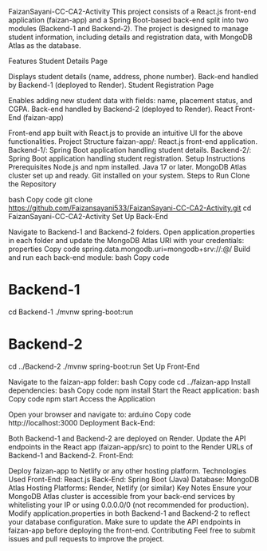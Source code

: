 FaizanSayani-CC-CA2-Activity
This project consists of a React.js front-end application (faizan-app) and a Spring Boot-based back-end split into two modules (Backend-1 and Backend-2). The project is designed to manage student information, including details and registration data, with MongoDB Atlas as the database.

Features
Student Details Page

Displays student details (name, address, phone number).
Back-end handled by Backend-1 (deployed to Render).
Student Registration Page

Enables adding new student data with fields: name, placement status, and CGPA.
Back-end handled by Backend-2 (deployed to Render).
React Front-End (faizan-app)

Front-end app built with React.js to provide an intuitive UI for the above functionalities.
Project Structure
faizan-app/: React.js front-end application.
Backend-1/: Spring Boot application handling student details.
Backend-2/: Spring Boot application handling student registration.
Setup Instructions
Prerequisites
Node.js and npm installed.
Java 17 or later.
MongoDB Atlas cluster set up and ready.
Git installed on your system.
Steps to Run
Clone the Repository

bash
Copy code
git clone https://github.com/Faizansayani533/FaizanSayani-CC-CA2-Activity.git
cd FaizanSayani-CC-CA2-Activity
Set Up Back-End

Navigate to Backend-1 and Backend-2 folders.
Open application.properties in each folder and update the MongoDB Atlas URI with your credentials:
properties
Copy code
spring.data.mongodb.uri=mongodb+srv://<username>:<password>@<cluster-url>/<database-name>
Build and run each back-end module:
bash
Copy code
# Backend-1
cd Backend-1
./mvnw spring-boot:run

# Backend-2
cd ../Backend-2
./mvnw spring-boot:run
Set Up Front-End

Navigate to the faizan-app folder:
bash
Copy code
cd ../faizan-app
Install dependencies:
bash
Copy code
npm install
Start the React application:
bash
Copy code
npm start
Access the Application

Open your browser and navigate to:
arduino
Copy code
http://localhost:3000
Deployment
Back-End:

Both Backend-1 and Backend-2 are deployed on Render.
Update the API endpoints in the React app (faizan-app/src) to point to the Render URLs of Backend-1 and Backend-2.
Front-End:

Deploy faizan-app to Netlify or any other hosting platform.
Technologies Used
Front-End: React.js
Back-End: Spring Boot (Java)
Database: MongoDB Atlas
Hosting Platforms: Render, Netlify (or similar)
Key Notes
Ensure your MongoDB Atlas cluster is accessible from your back-end services by whitelisting your IP or using 0.0.0.0/0 (not recommended for production).
Modify application.properties in both Backend-1 and Backend-2 to reflect your database configuration.
Make sure to update the API endpoints in faizan-app before deploying the front-end.
Contributing
Feel free to submit issues and pull requests to improve the project.

